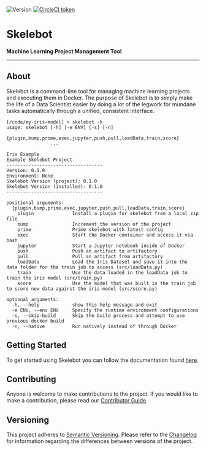 <!--
<div align="center">
  <img src="https://www.cars.com/react-shop-webapp/static/cars-logo.c3ccfb95f1c14e7c071e1d3d8c44d28c.png"><br><br>
</div>
-->
![Version](https://img.shields.io/badge/Version-0.2.1-green.svg?style=plastic)
[![CircleCI token](https://img.shields.io/circleci/token/cb75132d9ffe340a42dd5deea2f0fff43eb61042/project/github/carsdotcom/skelebot/master.svg?style=plastic)](https://circleci.com/gh/carsdotcom/skelebot)

# Skelebot <!--TODO: Replace this with LOGO/MASCOT -->

**Machine Learning Project Management Tool**

---

## About

Skelebot is a command-line tool for managing machine learning projects and executing them in Docker. The purpose of Skelebot is to simply make the life of a Data Scientist easier by doing a lot of the legwork for mundane tasks automatically through a unified, consistent interface.

```
[/code/my-iris-model] > skelebot -h
usage: skelebot [-h] [-e ENV] [-s] [-n]
                {plugin,bump,prime,exec,jupyter,push,pull,loadData,train,score}
                ...

Iris Example
Example Skelebot Project
-----------------------------------
Version: 0.1.0
Environment: None
Skelebot Version (project): 0.1.0
Skelebot Version (installed): 0.1.0
-----------------------------------

positional arguments:
  {plugin,bump,prime,exec,jupyter,push,pull,loadData,train,score}
    plugin              Install a plugin for skelebot from a local zip file
    bump                Increment the version of the project
    prime               Prime skelebot with latest config
    exec                Start the Docker container and access it via bash
    jupyter             Start a Jupyter notebook inside of Docker
    push                Push an artifact to artifactory
    pull                Pull an artifact from artifactory
    loadData            Load the Iris Dataset and save it into the data folder for the train job to access (src/loadData.py)
    train               Use the data loaded in the loadData job to train the iris model (src/train.py)
    score               Use the model that was built in the train job to score new data against the iris model (src/score.py)

optional arguments:
  -h, --help            show this help message and exit
  -e ENV, --env ENV     Specify the runtime environment configurations
  -s, --skip-build      Skip the build process and attempt to use previous docker build
  -n, --native          Run natively instead of through Docker
```

## Getting Started

To get started using Skelebot you can follow the documentation found [here](https://carsdotcom.github.io/skelebot/).

## Contributing

Anyone is welcome to make contributions to the project. If you would like to make a contribution, please read our [Contributor Guide](CONTRIBUTING.md).

## Versioning

This project adheres to [Semantic Versioning](https://semver.org/spec/v2.0.0.html).
Please refer to the [Changelog](CHANGELOG.md) for information regarding the differences between versions of the project.
